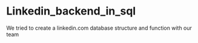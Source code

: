 # Linkedin_backend_in_sql
We tried to create a linkedin.com database structure and function with our team

